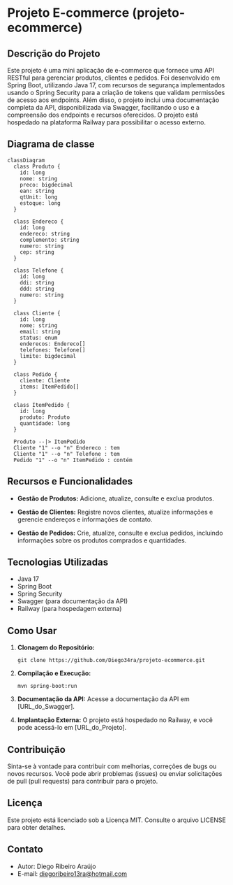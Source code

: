 
# Projeto E-commerce (projeto-ecommerce)

## Descrição do Projeto

Este projeto é uma mini aplicação de e-commerce que fornece uma API RESTful para gerenciar produtos, clientes e pedidos. Foi desenvolvido em Spring Boot, utilizando Java 17, com recursos de segurança implementados usando o Spring Security para a criação de tokens que validam permissões de acesso aos endpoints. Além disso, o projeto inclui uma documentação completa da API, disponibilizada via Swagger, facilitando o uso e a compreensão dos endpoints e recursos oferecidos. O projeto está hospedado na plataforma Railway para possibilitar o acesso externo.

## Diagrama de classe

``` mermaid
classDiagram
  class Produto {
    id: long
    nome: string
    preco: bigdecimal
    ean: string
    qtUnit: long
    estoque: long
  }

  class Endereco {
    id: long
    endereco: string
    complemento: string
    numero: string
    cep: string
  }

  class Telefone {
    id: long
    ddi: string
    ddd: string
    numero: string
  }

  class Cliente {
    id: long
    nome: string
    email: string
    status: enum
    enderecos: Endereco[]
    telefones: Telefone[]
    limite: bigdecimal
  }

  class Pedido {
    cliente: Cliente
    items: ItemPedido[]
  }

  class ItemPedido {
    id: long
    produto: Produto
    quantidade: long
  }

  Produto --|> ItemPedido
  Cliente "1" --o "n" Endereco : tem
  Cliente "1" --o "n" Telefone : tem
  Pedido "1" --o "n" ItemPedido : contém

```

## Recursos e Funcionalidades

-   **Gestão de Produtos:** Adicione, atualize, consulte e exclua produtos.

-   **Gestão de Clientes:** Registre novos clientes, atualize informações e gerencie endereços e informações de contato.

-   **Gestão de Pedidos:** Crie, atualize, consulte e exclua pedidos, incluindo informações sobre os produtos comprados e quantidades.


## Tecnologias Utilizadas

-   Java 17
-   Spring Boot
-   Spring Security
-   Swagger (para documentação da API)
-   Railway (para hospedagem externa)

## Como Usar

1.  **Clonagem do Repositório:**
    ``` shell
    git clone https://github.com/Diego34ra/projeto-ecommerce.git
    ``` 
2.  **Compilação e Execução:**

    ``` shell
    mvn spring-boot:run
    ``` 

3.  **Documentação da API:** Acesse a documentação da API em [URL_do_Swagger].

4.  **Implantação Externa:** O projeto está hospedado no Railway, e você pode acessá-lo em [URL_do_Projeto].


## Contribuição

Sinta-se à vontade para contribuir com melhorias, correções de bugs ou novos recursos. Você pode abrir problemas (issues) ou enviar solicitações de pull (pull requests) para contribuir para o projeto.

## Licença

Este projeto está licenciado sob a Licença MIT. Consulte o arquivo LICENSE para obter detalhes.

## Contato

-   Autor: Diego Ribeiro Araújo
-   E-mail: diegoribeiro13ra@hotmail.com

